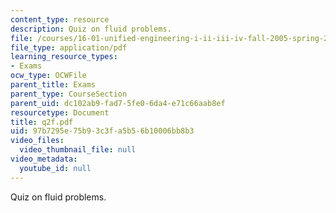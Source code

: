 ```yaml
---
content_type: resource
description: Quiz on fluid problems.
file: /courses/16-01-unified-engineering-i-ii-iii-iv-fall-2005-spring-2006/97b7295e75b93c3fa5b56b10006bb8b3_q2f.pdf
file_type: application/pdf
learning_resource_types:
- Exams
ocw_type: OCWFile
parent_title: Exams
parent_type: CourseSection
parent_uid: dc102ab9-fad7-5fe0-6da4-e71c66aab8ef
resourcetype: Document
title: q2f.pdf
uid: 97b7295e-75b9-3c3f-a5b5-6b10006bb8b3
video_files:
  video_thumbnail_file: null
video_metadata:
  youtube_id: null
---
```

Quiz on fluid problems.